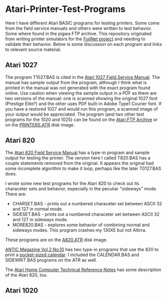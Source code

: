 # Atari-Printer-Test-Programs
Here I have different Atari BASIC programs for testing printers. Some come from the field service manuals and others were written to test behavior. Some where found in the pigwa FTP archive. This repository originated from writing printer simulators for the [FujiNet project](https://github.com/FujiNetWIFI) and needing to validate their behavior. Below is some discussion on each program and links to relevant source material.

## Atari 1027
The program T1027.BAS is cited in the [Atari 1027 Field Service Manual](https://archive.org/details/Atari1027PrinterFieldServiceManualRev01/page/n19/mode/2up). The manual has sample output from the program, although I think what is printed in the manual was not generated with the exact program found online. Use caution when viewing the sample output in a PDF as there are two versions of the manual: one is scanned showing the original 1027 font (Prestige Elite?) and the other uses PDF built-in Adobe Type1 Courier font. If you have a restored 1027 and would run this program, a scanned image of your output would be appreciated. The program (and two other test programs for the 1020 and 1025) can be found on the [Atari FTP Archive](http://ftp.pigwa.net/stuff/collections/holmes%20cd/Holmes%202/Programming/Basic/index.html) or on the [PRINTERS.ATR](https://github.com/jeffpiep/Atari-Printer-Test-Programs/raw/master/PRINTERS.ATR) disk image.

## Atari 820
The [Atari 820 Field Service Manual](https://archive.org/details/FD100048_Atari820FieldServiceManual/page/n53/mode/2up) has a type-in program and sample output for testing the printer. The version here I called T820.BAS has a couple statements removed from the original. It appears the original had some incomplete algorithm to make it loop, perhaps like the later T0127.BAS does.

I wrote some new test programs for the Atari 820 to check out its characeter sets and behavior, especially in the peculiar "sideways" mode. There are:
* CHARSET.BAS - prints out a numbered characeter set between ASCII 32 and 127 in normal mode.
* SIDESET.BAS - prints out a numbered characeter set between ASCII 32 and 127 in sideways mode.
* MORE820.BAS - explores some behavior of combining normal and sideways modes. This program crashes my 130XE but not Altirra.

These programs are on the [A820.ATR](https://github.com/jeffpiep/Atari-Printer-Test-Programs/raw/master/A820.ATR) disk image.

[ANTIC Magazine Vol.2 No.10](https://archive.org/details/1984-01-anticmagazine/page/n31/mode/2up) has two type-in programs that use the 820 to print a [pocket-sized calendar](https://www.atarimagazines.com/v2n10/PocketCalendar1984.html). I included the CALENDAR.BAS and SIDEWRIT.BAS programs on the ATR as well.

The [Atari Home Computer Technical Reference Notes](https://archive.org/details/bitsavers_atari40080mputerTechnicalReferenceNotes1982_20170986/page/n179/mode/2up) has some description of the Atari 820, too.

## Atari 1020
